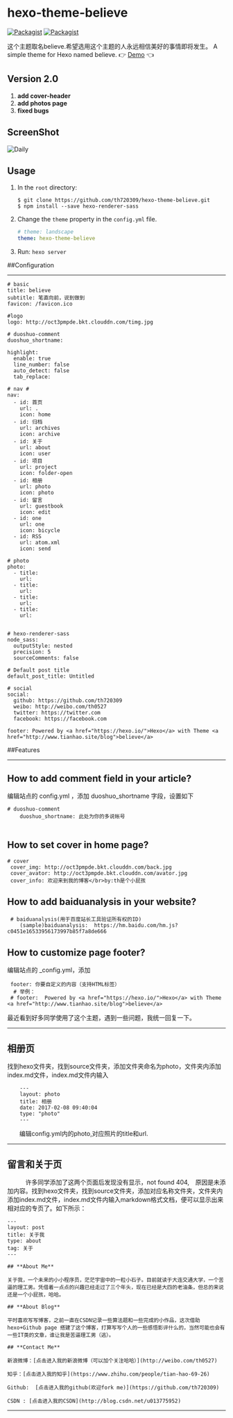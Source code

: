 # hexo-theme-believe

[![Packagist](https://img.shields.io/packagist/l/doctrine/orm.svg)](https://github.com/th720309/hexo-theme-believe)
[![Packagist](https://img.shields.io/badge/hexo--theme--believe-version2.0-red.svg)](https://github.com/th720309/hexo-theme-believe)

这个主题取名believe.希望选用这个主题的人永远相信美好的事情即将发生。
A simple theme for Hexo named believe. :point_right: [Demo](http://www.tianhao.site/blog) :point_left:

## Version 2.0 

 1. **add cover-header**
 2. **add photos page**
 3. **fixed bugs**

## ScreenShot
![Daily](http://oct3pmpde.bkt.clouddn.com/fengmian.jpg)

## Usage
1. In the `root` directory:
    ```git
    $ git clone https://github.com/th720309/hexo-theme-believe.git
    $ npm install --save hexo-renderer-sass
    ```

2. Change the `theme` property in the `config.yml` file.
    ```yml
    # theme: landscape
    theme: hexo-theme-believe
    ```

3. Run: `hexo server`


##Configuration
     


----------


```
# basic
title: believe
subtitle: 笔直向前，说到做到
favicon: /favicon.ico

#logo
logo: http://oct3pmpde.bkt.clouddn.com/timg.jpg

# duoshuo-comment
duoshuo_shortname: 

highlight:
  enable: true
  line_number: false
  auto_detect: false
  tab_replace:

# nav #
nav:
  - id: 首页
    url: .
    icon: home
  - id: 归档
    url: archives
    icon: archive
  - id: 关于
    url: about
    icon: user
  - id: 项目
    url: project
    icon: folder-open
  - id: 相册
    url: photo
    icon: photo
  - id: 留言
    url: guestbook
    icon: edit
  - id: one
    url: one
    icon: bicycle
  - id: RSS
    url: atom.xml
    icon: send
    
# photo
photo:
  - title: 
    url: 
  - title: 
    url: 
  - title: 
    url: 
  - title: 
    url: 
 

# hexo-renderer-sass
node_sass:
  outputStyle: nested
  precision: 5
  sourceComments: false

# Default post title
default_post_title: Untitled

# social
social:
  github: https://github.com/th720309
  weibo: http://weibo.com/th0527
  twitter: https://twitter.com
  facebook: https://facebook.com

footer: Powered by <a href="https://hexo.io/">Hexo</a> with Theme <a href="http://www.tianhao.site/blog">believe</a>
```

##Features


----------

How to add comment field in your article?
-----------------------------------------

    
  编辑站点的 config.yml ，添加 duoshuo_shortname 字段，设置如下  
             
    # duoshuo-comment
        duoshuo_shortname: 此处为你的多说帐号
           　

How to set cover in home page?
-----------------------------------------

    # cover
     cover_img: http://oct3pmpde.bkt.clouddn.com/back.jpg
     cover_avator: http://oct3pmpde.bkt.clouddn.com/avator.jpg
     cover_info: 欢迎来到我的博客</br>by:th是个小屁孩

How to add baiduanalysis in your website?
-----------------------------------------

        
     # baiduanalysis(用于百度站长工具验证所有权的ID)
        (sample)baiduanalysis:  https://hm.baidu.com/hm.js?c0451e16533956173997b85f7a8de666
           

How to customize page footer?
-----------------------------

编辑站点的 _config.yml，添加

     footer: 你要自定义的内容（支持HTML标签）
      # 举例：
     # footer:  Powered by <a href="https://hexo.io/">Hexo</a> with Theme <a href="http://www.tianhao.site/blog">believe</a>


最近看到好多同学使用了这个主题，遇到一些问题，我统一回复一下。

----------


## 相册页 ##

  找到hexo文件夹，找到source文件夹，添加文件夹命名为photo，文件夹内添加index.md文件，index.md文件内输入

 
        ---
        layout: photo
        title: 相册
        date: 2017-02-08 09:40:04
        type: "photo"
        ---         

　　编辑config.yml内的photo,对应照片的title和url.

----------
## 留言和关于页 ##

　　　许多同学添加了这两个页面后发现没有显示，not found 404,　原因是未添加内容。找到hexo文件夹，找到source文件夹，添加对应名称文件夹，文件夹内添加index.md文件，index.md文件内输入markdown格式文档，便可以显示出来相对应的专页了。如下所示：

```
---
layout: post
title: 关于我　
type: about
tag: 关于
---

## **About Me**

关于我，一个未来的小小程序员，茫茫宇宙中的一粒小石子。目前就读于大连交通大学，一个苦逼的理工男。凭借着一点点的兴趣已经走过了三个年头，现在已经是大四的老油条，但总的来说还是一个小屁孩，哈哈。

## **About Blog**

平时喜欢写写博客，之前一直在CSDN记录一些算法题和一些完成的小作品，这次借助hexo+Github page 搭建了这个博客，打算写写个人的一些感悟影评什么的，当然可能也会有一些IT类的文章，谁让我是苦逼理工男（逃）。

## **Contact Me**

新浪微博：[点击进入我的新浪微博（可以加个关注哈哈）](http://weibo.com/th0527)

知乎：[点击进入我的知乎](https://www.zhihu.com/people/tian-hao-69-26)

Github:  [点击进入我的github(欢迎fork me)](https://github.com/th720309)

CSDN : [点击进入我的CSDN](http://blog.csdn.net/u013775952)
```


----------
